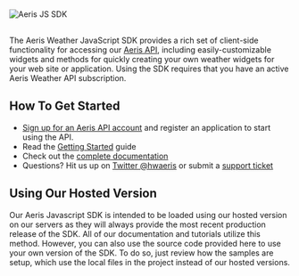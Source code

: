 <img src="http://www.hamweather.com/images/github/aeris_js_sdk_header.png" alt="Aeris JS SDK" title="Aeris JS SDK" style="display:block;margin:10px auto 30px auto;" class="center">

The Aeris Weather JavaScript SDK provides a rich set of client-side functionality for accessing our [Aeris API](http://www.hamweather.com/products/aeris-api/), including easily-customizable widgets and methods for quickly creating your own weather widgets for your web site or application. Using the SDK requires that you have an active Aeris Weather API subscription.

## How To Get Started

- [Sign up for an Aeris API account](http://www.hamweather.com/products/aeris-api/) and register an application to start using the API.
- Read the [Getting Started](http://www.hamweather.com/support/documentation/web/js/getting-started/) guide
- Check out the [complete documentation](http://www.hamweather.com/support/documentation/web/js/)
- Questions? Hit us up on [Twitter @hwaeris](http://www.twitter.com/hwaeris) or submit a [support ticket](http://helpdesk.hamweather.com)

## Using Our Hosted Version

Our Aeris Javascript SDK is intended to be loaded using our hosted version on our servers as they will always provide the most recent production release of the SDK. All of our documentation and tutorials utilize this method. However, you can also use the source code provided here to use your own version of the SDK. To do so, just review how the samples are setup, which use the local files in the project instead of our hosted versions.